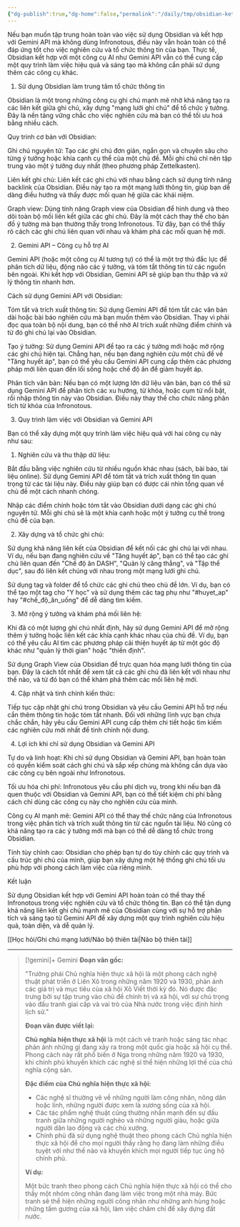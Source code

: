 ```yaml
---
{"dg-publish":true,"dg-home":false,"permalink":"/daily/tmp/obsidian-ket-hop-gemini/","dgPassFrontmatter":true,"noteIcon":"","updated":"2025-01-14T22:04:56.167+07:00"}
---
```


Nếu bạn muốn tập trung hoàn toàn vào việc sử dụng Obsidian và kết hợp với Gemini API mà không dùng Infronotous, điều này vẫn hoàn toàn có thể đáp ứng tốt cho việc nghiên cứu và tổ chức thông tin của bạn. Thực tế, Obsidian kết hợp với một công cụ AI như Gemini API vẫn có thể cung cấp một quy trình làm việc hiệu quả và sáng tạo mà không cần phải sử dụng thêm các công cụ khác.

1. Sử dụng Obsidian làm trung tâm tổ chức thông tin

Obsidian là một trong những công cụ ghi chú mạnh mẽ nhờ khả năng tạo ra các liên kết giữa ghi chú, xây dựng "mạng lưới ghi chú" để tổ chức ý tưởng. Đây là nền tảng vững chắc cho việc nghiên cứu mà bạn có thể tối ưu hoá bằng nhiều cách.

Quy trình cơ bản với Obsidian:

Ghi chú nguyên tử: Tạo các ghi chú đơn giản, ngắn gọn và chuyên sâu cho từng ý tưởng hoặc khía cạnh cụ thể của một chủ đề. Mỗi ghi chú chỉ nên tập trung vào một ý tưởng duy nhất (theo phương pháp Zettelkasten).

Liên kết ghi chú: Liên kết các ghi chú với nhau bằng cách sử dụng tính năng backlink của Obsidian. Điều này tạo ra một mạng lưới thông tin, giúp bạn dễ dàng điều hướng và thấy được mối quan hệ giữa các khái niệm.

Graph view: Dùng tính năng Graph view của Obsidian để hình dung và theo dõi toàn bộ mối liên kết giữa các ghi chú. Đây là một cách thay thế cho bản đồ ý tưởng mà bạn thường thấy trong Infronotous. Từ đây, bạn có thể thấy rõ cách các ghi chú liên quan với nhau và khám phá các mối quan hệ mới.


2. Gemini API – Công cụ hỗ trợ AI

Gemini API (hoặc một công cụ AI tương tự) có thể là một trợ thủ đắc lực để phân tích dữ liệu, động não các ý tưởng, và tóm tắt thông tin từ các nguồn bên ngoài. Khi kết hợp với Obsidian, Gemini API sẽ giúp bạn thu thập và xử lý thông tin nhanh hơn.

Cách sử dụng Gemini API với Obsidian:

Tóm tắt và trích xuất thông tin: Sử dụng Gemini API để tóm tắt các văn bản dài hoặc bài báo nghiên cứu mà bạn muốn thêm vào Obsidian. Thay vì phải đọc qua toàn bộ nội dung, bạn có thể nhờ AI trích xuất những điểm chính và từ đó ghi chú lại vào Obsidian.

Tạo ý tưởng: Sử dụng Gemini API để tạo ra các ý tưởng mới hoặc mở rộng các ghi chú hiện tại. Chẳng hạn, nếu bạn đang nghiên cứu một chủ đề về "Tăng huyết áp", bạn có thể yêu cầu Gemini API cung cấp thêm các phương pháp mới liên quan đến lối sống hoặc chế độ ăn để giảm huyết áp.

Phân tích văn bản: Nếu bạn có một lượng lớn dữ liệu văn bản, bạn có thể sử dụng Gemini API để phân tích các xu hướng, từ khóa, hoặc cụm từ nổi bật, rồi nhập thông tin này vào Obsidian. Điều này thay thế cho chức năng phân tích từ khóa của Infronotous.


3. Quy trình làm việc với Obsidian và Gemini API

Bạn có thể xây dựng một quy trình làm việc hiệu quả với hai công cụ này như sau:

1. Nghiên cứu và thu thập dữ liệu:

Bắt đầu bằng việc nghiên cứu từ nhiều nguồn khác nhau (sách, bài báo, tài liệu online). Sử dụng Gemini API để tóm tắt và trích xuất thông tin quan trọng từ các tài liệu này. Điều này giúp bạn có được cái nhìn tổng quan về chủ đề một cách nhanh chóng.

Nhập các điểm chính hoặc tóm tắt vào Obsidian dưới dạng các ghi chú nguyên tử. Mỗi ghi chú sẽ là một khía cạnh hoặc một ý tưởng cụ thể trong chủ đề của bạn.



2. Xây dựng và tổ chức ghi chú:

Sử dụng khả năng liên kết của Obsidian để kết nối các ghi chú lại với nhau. Ví dụ, nếu bạn đang nghiên cứu về "Tăng huyết áp", bạn có thể tạo các ghi chú liên quan đến "Chế độ ăn DASH", "Quản lý căng thẳng", và "Tập thể dục", sau đó liên kết chúng với nhau trong một mạng lưới ghi chú.

Sử dụng tag và folder để tổ chức các ghi chú theo chủ đề lớn. Ví dụ, bạn có thể tạo một tag cho "Y học" và sử dụng thêm các tag phụ như "#huyet_ap" hay "#chế_độ_ăn_uống" để dễ dàng tìm kiếm.



3. Mở rộng ý tưởng và khám phá mối liên hệ:

Khi đã có một lượng ghi chú nhất định, hãy sử dụng Gemini API để mở rộng thêm ý tưởng hoặc liên kết các khía cạnh khác nhau của chủ đề. Ví dụ, bạn có thể yêu cầu AI tìm các phương pháp cải thiện huyết áp từ một góc độ khác như "quản lý thời gian" hoặc "thiền định".

Sử dụng Graph View của Obsidian để trực quan hóa mạng lưới thông tin của bạn. Đây là cách tốt nhất để xem tất cả các ghi chú đã liên kết với nhau như thế nào, và từ đó bạn có thể khám phá thêm các mối liên hệ mới.



4. Cập nhật và tinh chỉnh kiến thức:

Tiếp tục cập nhật ghi chú trong Obsidian và yêu cầu Gemini API hỗ trợ nếu cần thêm thông tin hoặc tóm tắt nhanh. Đối với những lĩnh vực bạn chưa chắc chắn, hãy yêu cầu Gemini API cung cấp thêm chi tiết hoặc tìm kiếm các nghiên cứu mới nhất để tinh chỉnh nội dung.




4. Lợi ích khi chỉ sử dụng Obsidian và Gemini API

Tự do và linh hoạt: Khi chỉ sử dụng Obsidian và Gemini API, bạn hoàn toàn có quyền kiểm soát cách ghi chú và sắp xếp chúng mà không cần dựa vào các công cụ bên ngoài như Infronotous.

Tối ưu hóa chi phí: Infronotous yêu cầu phí dịch vụ, trong khi nếu bạn đã quen thuộc với Obsidian và Gemini API, bạn có thể tiết kiệm chi phí bằng cách chỉ dùng các công cụ này cho nghiên cứu của mình.

Công cụ AI mạnh mẽ: Gemini API có thể thay thế chức năng của Infronotous trong việc phân tích và trích xuất thông tin từ các nguồn tài liệu. Nó cũng có khả năng tạo ra các ý tưởng mới mà bạn có thể dễ dàng tổ chức trong Obsidian.

Tính tùy chỉnh cao: Obsidian cho phép bạn tự do tùy chỉnh các quy trình và cấu trúc ghi chú của mình, giúp bạn xây dựng một hệ thống ghi chú tối ưu phù hợp với phong cách làm việc của riêng mình.


Kết luận

Sử dụng Obsidian kết hợp với Gemini API hoàn toàn có thể thay thế Infronotous trong việc nghiên cứu và tổ chức thông tin. Bạn có thể tận dụng khả năng liên kết ghi chú mạnh mẽ của Obsidian cùng với sự hỗ trợ phân tích và sáng tạo từ Gemini API để xây dựng một quy trình nghiên cứu hiệu quả, toàn diện, và dễ quản lý.



[[Học hỏi/Ghi chú mạng lưới/Não bộ thiên tài\|Não bộ thiên tài]]


---

>[!gemini]+ Gemini
>**Đoạn văn gốc:**
> 
> "Trường phái Chủ nghĩa hiện thực xã hội là một phong cách nghệ thuật phát triển ở Liên Xô trong những năm 1920 và 1930, phản ánh các giá trị và mục tiêu của xã hội Xô Viết thời kỳ đó. Nó được đặc trưng bởi sự tập trung vào chủ đề chính trị và xã hội, với sự chú trọng vào đấu tranh giai cấp và vai trò của Nhà nước trong việc định hình lịch sử."
> 
> **Đoạn văn được viết lại:**
> 
> **Chủ nghĩa hiện thực xã hội** là một cách vẽ tranh hoặc sáng tác nhạc phản ánh những gì đang xảy ra trong một quốc gia hoặc xã hội cụ thể. Phong cách này rất phổ biến ở Nga trong những năm 1920 và 1930, khi chính phủ khuyến khích các nghệ sĩ thể hiện những lợi thế của chủ nghĩa cộng sản.
> 
> **Đặc điểm của Chủ nghĩa hiện thực xã hội:**
> 
> * Các nghệ sĩ thường vẽ về những người làm công nhân, nông dân hoặc lính, những người được xem là xương sống của xã hội.
> * Các tác phẩm nghệ thuật cũng thường nhấn mạnh đến sự đấu tranh giữa những người nghèo và những người giàu, hoặc giữa người dân lao động và các chủ xưởng.
> * Chính phủ đã sử dụng nghệ thuật theo phong cách Chủ nghĩa hiện thực xã hội để cho mọi người thấy rằng họ đang làm những điều tuyệt vời như thế nào và khuyến khích mọi người tiếp tục ủng hộ chính phủ.
> 
> **Ví dụ:**
> 
> Một bức tranh theo phong cách Chủ nghĩa hiện thực xã hội có thể cho thấy một nhóm công nhân đang làm việc trong một nhà máy. Bức tranh sẽ thể hiện những người công nhân như những anh hùng hoặc những tấm gương của xã hội, làm việc chăm chỉ để xây dựng đất nước.
 
